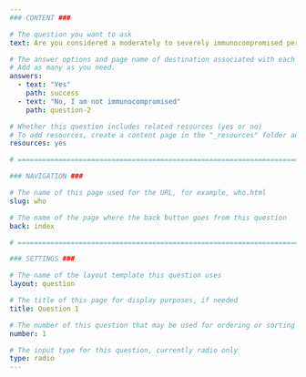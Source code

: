 ```yaml
---
### CONTENT ###

# The question you want to ask
text: Are you considered a moderately to severely immunocompromised person?

# The answer options and page name of destination associated with each answer
# Add as many as you need.
answers:
  - text: "Yes"
    path: success
  - text: "No, I am not immunocompromised"
    path: question-2

# Whether this question includes related resources (yes or no)
# To add resources, create a content page in the "_resources" folder and add this question's filename to the "related-page-name" setting, for example, who.md.
resources: yes

# =============================================================================

### NAVIGATION ###

# The name of this page used for the URL, for example, who.html
slug: who

# The name of the page where the back button goes from this question
back: index

# =============================================================================

### SETTINGS ###

# The name of the layout template this question uses
layout: question

# The title of this page for display purposes, if needed
title: Question 1

# The number of this question that may be used for ordering or sorting
number: 1

# The input type for this question, currently radio only
type: radio
---
```

